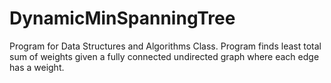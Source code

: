# DynamicMinSpanningTree
Program for Data Structures and Algorithms Class. Program finds least total sum of weights given a fully connected undirected graph where each edge has a weight.

